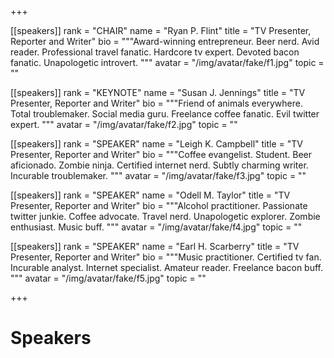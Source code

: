 +++

[[speakers]]
  rank = "CHAIR"
  name = "Ryan P. Flint"
  title = "TV Presenter, Reporter and Writer"
  bio = """Award-winning entrepreneur. Beer nerd. Avid reader. Professional travel fanatic.
  Hardcore tv expert. Devoted bacon fanatic. Unapologetic introvert.
  """
  avatar = "/img/avatar/fake/f1.jpg"
  topic = ""


[[speakers]]
  rank = "KEYNOTE"
  name = "Susan J. Jennings"
  title = "TV Presenter, Reporter and Writer"
  bio = """Friend of animals everywhere. Total troublemaker. Social media guru.
  Freelance coffee fanatic. Evil twitter expert.
  """
  avatar = "/img/avatar/fake/f2.jpg"
  topic = ""

[[speakers]]
  rank = "SPEAKER"
  name = "Leigh K. Campbell"
  title = "TV Presenter, Reporter and Writer"
  bio = """Coffee evangelist. Student. Beer aficionado. Zombie ninja.
  Certified internet nerd. Subtly charming writer. Incurable troublemaker.
  """
  avatar = "/img/avatar/fake/f3.jpg"
  topic = ""

[[speakers]]
  rank = "SPEAKER"
  name = "Odell M. Taylor"
  title = "TV Presenter, Reporter and Writer"
  bio = """Alcohol practitioner. Passionate twitter junkie. Coffee advocate.
  Travel nerd. Unapologetic explorer. Zombie enthusiast. Music buff.
  """
  avatar = "/img/avatar/fake/f4.jpg"
  topic = ""

[[speakers]]
  rank = "SPEAKER"
  name = "Earl H. Scarberry"
  title = "TV Presenter, Reporter and Writer"
  bio = """Music practitioner. Certified tv fan. Incurable analyst.
  Internet specialist. Amateur reader. Freelance bacon buff.
  """
  avatar = "/img/avatar/fake/f5.jpg"
  topic = ""

+++

# Speakers

